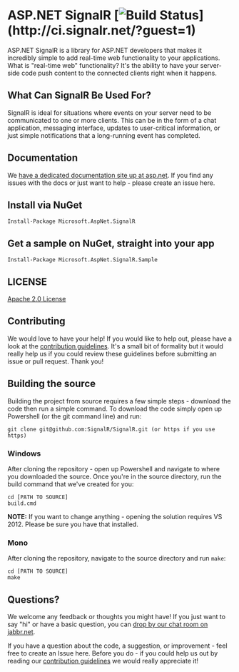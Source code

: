 # ASP.NET SignalR [![Build Status](http://ci.signalr.net/app/rest/builds/buildType:\(id:bt2\)/statusIcon)](http://ci.signalr.net/?guest=1)
ASP.NET SignalR is a library for ASP.NET developers that makes it incredibly simple to add real-time web functionality to your applications. What is "real-time web" functionality? It's the ability to have your server-side code push content to the connected clients right when it happens.

## What Can SignalR Be Used For?
SignalR is ideal for situations where events on your server need to be communicated to one or more clients. This can be in the form of a chat application, messaging interface, updates to user-critical information, or just simple notifications that a long-running event has completed.

## Documentation
We [have a dedicated documentation site up at asp.net](http://asp.net/signalr). If you find any issues with the docs or just want to help - please create an issue here.

## Install via NuGet

    Install-Package Microsoft.AspNet.SignalR

## Get a sample on NuGet, straight into your app

    Install-Package Microsoft.AspNet.SignalR.Sample
	
## LICENSE
[Apache 2.0 License](https://github.com/SignalR/SignalR/blob/master/LICENSE.md)

## Contributing

We would love to have your help! If you would like to help out, please have a look at the [contribution  guidelines](https://github.com/SignalR/SignalR/blob/master/CONTRIBUTING.md). It's a small bit of formality but it would really help us if you could review these guidelines before submitting an issue or pull request. Thank you!

## Building the source

Building the project from source requires a few simple steps - download the code then run a simple command. To download the code simply open up Powershell (or the git command line) and run:

```
git clone git@github.com:SignalR/SignalR.git (or https if you use https)
```

### Windows
After cloning the repository - open up Powershell and navigate to where you downloaded the source. Once you're in the source directory, run the build command that we've created for you:

```
cd [PATH TO SOURCE]
build.cmd
```

**NOTE:** If you want to change anything - opening the solution requires VS 2012. Please be sure you have that installed.

### Mono
After cloning the repository, navigate to the source directory and run `make`:

```
cd [PATH TO SOURCE]
make
```

## Questions?

We welcome any feedback or thoughts you might have! If you just want to say "hi" or have a basic question, you can [drop by our chat room on jabbr.net]((http://jabbr.net/#/rooms/signalr)). 

If you have a question about the code, a suggestion, or improvement - feel free to create an Issue here. Before you do - if you could help us out by reading our [contribution guidelines](https://github.com/SignalR/SignalR/blob/master/CONTRIBUTING.md) we would really appreciate it!
